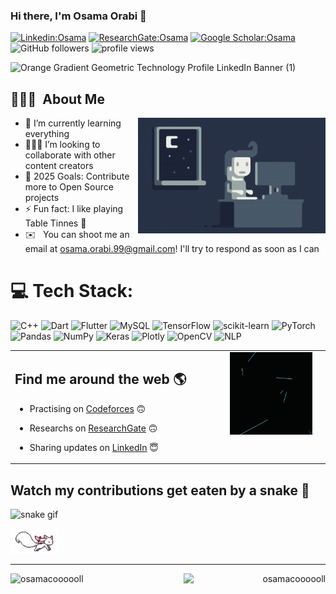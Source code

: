 ### Hi there, I'm Osama Orabi  👋 

[![Linkedin:Osama](https://img.shields.io/badge/-Osama-blue?style=flat-square&logo=Linkedin&logoColor=white&link=https://www.linkedin.com/in/osama-orabi-739940214/)](https://www.linkedin.com/in/osama-orabi-739940214/)
[![ResearchGate:Osama](https://img.shields.io/badge/-Osama-red?style=flat-square&logo=researchgate&logoColor=white&link=https://www.researchgate.net/profile/Osama-Orabi-2)](https://www.researchgate.net/profile/Osama-Orabi-2)
[![Google Scholar:Osama](https://img.shields.io/badge/-Osama-lightblue?style=flat-square&logo=Google&logoColor=white&link=https://scholar.google.com/citations?user=vhicgroAAAAJ&hl=en)](https://scholar.google.com/citations?user=vhicgroAAAAJ&hl=en)
![GitHub followers](https://img.shields.io/github/followers/osamacoooooll?label=Follow&style=social)
<img alt = "profile views" src="https://komarev.com/ghpvc/?username=osamacoooooll&color=brightgreen">  

![Orange Gradient Geometric Technology Profile LinkedIn Banner  (1)](https://i.postimg.cc/YCJ6Ld1P/Career.png)

## 👨🏻‍💻 &nbsp;About Me

<img alt="Night Coding" src="https://raw.githubusercontent.com/AVS1508/AVS1508/master/assets/Night-Coding.gif" align="right"/>

- 🧠 I’m currently learning everything
- 👨‍🤝‍👨 I’m looking to collaborate with other content creators
- 🥅 2025 Goals: Contribute more to Open Source projects
- ⚡ Fun fact: I like playing Table Tinnes 🏓
- ✉️ &nbsp; You can shoot me an email at osama.orabi.99@gmail.com! I'll try to respond as soon as I can


# 💻 Tech Stack:
![C++](https://img.shields.io/badge/c++-%2300599C.svg?style=for-the-badge&logo=c%2B%2B&logoColor=white) ![Dart](https://img.shields.io/badge/dart-%230175C2.svg?style=for-the-badge&logo=dart&logoColor=white)  ![Flutter](https://img.shields.io/badge/Flutter-%2302569B.svg?style=for-the-badge&logo=Flutter&logoColor=white) ![MySQL](https://img.shields.io/badge/mysql-%2300f.svg?style=for-the-badge&logo=mysql&logoColor=white) ![TensorFlow](https://img.shields.io/badge/TensorFlow-%23FF6F00.svg?style=for-the-badge&logo=TensorFlow&logoColor=white) ![scikit-learn](https://img.shields.io/badge/scikit--learn-%23F7931E.svg?style=for-the-badge&logo=scikit-learn&logoColor=white) ![PyTorch](https://img.shields.io/badge/PyTorch-%23EE4C2C.svg?style=for-the-badge&logo=PyTorch&logoColor=white) ![Pandas](https://img.shields.io/badge/pandas-%23150458.svg?style=for-the-badge&logo=pandas&logoColor=white) ![NumPy](https://img.shields.io/badge/numpy-%23013243.svg?style=for-the-badge&logo=numpy&logoColor=white) ![Keras](https://img.shields.io/badge/Keras-%23D00000.svg?style=for-the-badge&logo=Keras&logoColor=white) ![Plotly](https://img.shields.io/badge/Plotly-%233F4F75.svg?style=for-the-badge&logo=plotly&logoColor=white)  ![OpenCV](https://img.shields.io/badge/OpenCV-%235C3EE8.svg?style=for-the-badge&logo=opencv&logoColor=white) ![NLP](https://img.shields.io/badge/NLP-%234285F4.svg?style=for-the-badge&logo=natural-language-processing&logoColor=white)


<table width="100%">
  <tr>
    <td valign="top" width="70%">

## Find me around the web 🌎 
- Practising on [Codeforces](https://codeforces.com/profile/osama_orabi) 🙃
- Researchs on [ResearchGate](https://www.researchgate.net/profile/Osama-Orabi-2) 🙃
- Sharing updates on [LinkedIn](https://www.linkedin.com/in/osama-orabi-739940214/) 😇

    </td>
    <td valign="top" width="30%">
      <img align="right" width="200" src="https://raw.githubusercontent.com/osamacoooooll/osamacoooooll/master/assets/face.gif">
    </td>

    </td>
    <td valign="top" width="30%">
      <img align="right" width="200" src="https://raw.githubusercontent.com/osamacoooooll/osamacoooooll/master/assets/walking.gif">
    </td>
  </tr>
</table>



## Watch my contributions get eaten by a snake 🐍
![snake gif](https://user-images.githubusercontent.com/88105077/166116856-9251de7f-d2df-46fd-901b-5920e8047e52.svg)

<img src="https://raw.githubusercontent.com/osamacoooooll/osamacoooooll/master/assets/kyubey.gif" height="40" />

----  
<p align="left"><img width="45%" align="left" src="https://github-readme-stats.vercel.app/api?username=osamacoooooll&show_icons=true&include_all_commits=true&theme=radical&hide_border=true" alt="osamacoooooll" /></p>
<p align="right"><img width="45%" align="right" sy src="https://github-readme-stats.vercel.app/api/top-langs/?username=osamacoooooll&layout=compact&theme=radical&hide_border=true" alt="osamacoooooll" /></p>
